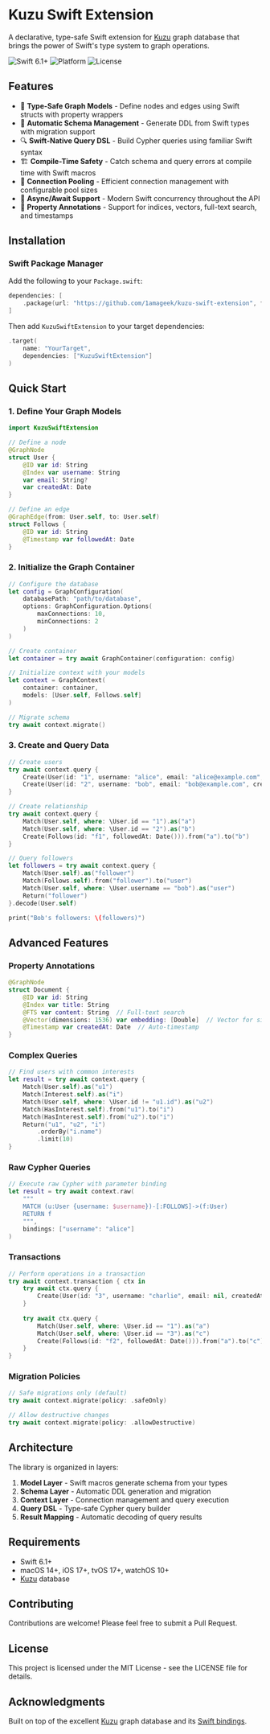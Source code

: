 # Kuzu Swift Extension

A declarative, type-safe Swift extension for [Kuzu](https://github.com/kuzudb/kuzu-swift) graph database that brings the power of Swift's type system to graph operations.

![Swift 6.1+](https://img.shields.io/badge/Swift-6.1+-orange.svg)
![Platform](https://img.shields.io/badge/platform-macOS%20|%20iOS%20|%20tvOS%20|%20watchOS-lightgrey.svg)
![License](https://img.shields.io/badge/license-MIT-blue.svg)

## Features

- 🎯 **Type-Safe Graph Models** - Define nodes and edges using Swift structs with property wrappers
- 🔄 **Automatic Schema Management** - Generate DDL from Swift types with migration support
- 🔍 **Swift-Native Query DSL** - Build Cypher queries using familiar Swift syntax
- 🏗️ **Compile-Time Safety** - Catch schema and query errors at compile time with Swift macros
- 🔗 **Connection Pooling** - Efficient connection management with configurable pool sizes
- 🚀 **Async/Await Support** - Modern Swift concurrency throughout the API
- 🎨 **Property Annotations** - Support for indices, vectors, full-text search, and timestamps

## Installation

### Swift Package Manager

Add the following to your `Package.swift`:

```swift
dependencies: [
    .package(url: "https://github.com/1amageek/kuzu-swift-extension", from: "0.1.0")
]
```

Then add `KuzuSwiftExtension` to your target dependencies:

```swift
.target(
    name: "YourTarget",
    dependencies: ["KuzuSwiftExtension"]
)
```

## Quick Start

### 1. Define Your Graph Models

```swift
import KuzuSwiftExtension

// Define a node
@GraphNode
struct User {
    @ID var id: String
    @Index var username: String
    var email: String?
    var createdAt: Date
}

// Define an edge
@GraphEdge(from: User.self, to: User.self)
struct Follows {
    @ID var id: String
    @Timestamp var followedAt: Date
}
```

### 2. Initialize the Graph Container

```swift
// Configure the database
let config = GraphConfiguration(
    databasePath: "path/to/database",
    options: GraphConfiguration.Options(
        maxConnections: 10,
        minConnections: 2
    )
)

// Create container
let container = try await GraphContainer(configuration: config)

// Initialize context with your models
let context = GraphContext(
    container: container,
    models: [User.self, Follows.self]
)

// Migrate schema
try await context.migrate()
```

### 3. Create and Query Data

```swift
// Create users
try await context.query {
    Create(User(id: "1", username: "alice", email: "alice@example.com", createdAt: Date()))
    Create(User(id: "2", username: "bob", email: "bob@example.com", createdAt: Date()))
}

// Create relationship
try await context.query {
    Match(User.self, where: \User.id == "1").as("a")
    Match(User.self, where: \User.id == "2").as("b")
    Create(Follows(id: "f1", followedAt: Date())).from("a").to("b")
}

// Query followers
let followers = try await context.query {
    Match(User.self).as("follower")
    Match(Follows.self).from("follower").to("user")
    Match(User.self, where: \User.username == "bob").as("user")
    Return("follower")
}.decode(User.self)

print("Bob's followers: \(followers)")
```

## Advanced Features

### Property Annotations

```swift
@GraphNode
struct Document {
    @ID var id: String
    @Index var title: String
    @FTS var content: String  // Full-text search
    @Vector(dimensions: 1536) var embedding: [Double]  // Vector for similarity search
    @Timestamp var createdAt: Date  // Auto-timestamp
}
```

### Complex Queries

```swift
// Find users with common interests
let result = try await context.query {
    Match(User.self).as("u1")
    Match(Interest.self).as("i")
    Match(User.self, where: \User.id != "u1.id").as("u2")
    Match(HasInterest.self).from("u1").to("i")
    Match(HasInterest.self).from("u2").to("i")
    Return("u1", "u2", "i")
        .orderBy("i.name")
        .limit(10)
}
```

### Raw Cypher Queries

```swift
// Execute raw Cypher with parameter binding
let result = try await context.raw(
    """
    MATCH (u:User {username: $username})-[:FOLLOWS]->(f:User)
    RETURN f
    """,
    bindings: ["username": "alice"]
)
```

### Transactions

```swift
// Perform operations in a transaction
try await context.transaction { ctx in
    try await ctx.query {
        Create(User(id: "3", username: "charlie", email: nil, createdAt: Date()))
    }
    
    try await ctx.query {
        Match(User.self, where: \User.id == "1").as("a")
        Match(User.self, where: \User.id == "3").as("c")
        Create(Follows(id: "f2", followedAt: Date())).from("a").to("c")
    }
}
```

### Migration Policies

```swift
// Safe migrations only (default)
try await context.migrate(policy: .safeOnly)

// Allow destructive changes
try await context.migrate(policy: .allowDestructive)
```

## Architecture

The library is organized in layers:

1. **Model Layer** - Swift macros generate schema from your types
2. **Schema Layer** - Automatic DDL generation and migration
3. **Context Layer** - Connection management and query execution
4. **Query DSL** - Type-safe Cypher query builder
5. **Result Mapping** - Automatic decoding of query results

## Requirements

- Swift 6.1+
- macOS 14+, iOS 17+, tvOS 17+, watchOS 10+
- [Kuzu](https://kuzudb.com) database

## Contributing

Contributions are welcome! Please feel free to submit a Pull Request.

## License

This project is licensed under the MIT License - see the LICENSE file for details.

## Acknowledgments

Built on top of the excellent [Kuzu](https://kuzudb.com) graph database and its [Swift bindings](https://github.com/kuzudb/kuzu-swift).
